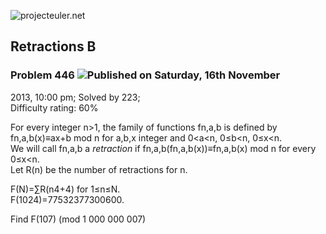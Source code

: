 ![projecteuler.net](images/print_page_logo.png)

## Retractions B

### Problem 446 ![](images/icon_info.png)Published on Saturday, 16th November
2013, 10:00 pm; Solved by 223;  
Difficulty rating: 60%

For every integer n&gt;1, the family of functions fn,a,b is defined by
fn,a,b(x)≡ax+b mod n for a,b,x integer and 0&lt;a&lt;n, 0≤b&lt;n, 0≤x&lt;n.  
We will call fn,a,b a _retraction_ if fn,a,b(fn,a,b(x))≡fn,a,b(x) mod n for
every 0≤x&lt;n.  
Let R(n) be the number of retractions for n.

F(N)=∑R(n4+4) for 1≤n≤N.  
F(1024)=77532377300600.  

Find F(107) (mod 1 000 000 007)

  
  

